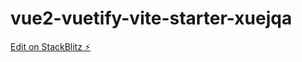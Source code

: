 # vue2-vuetify-vite-starter-xuejqa

[Edit on StackBlitz ⚡️](https://stackblitz.com/edit/vue2-vuetify-vite-starter-xuejqa)